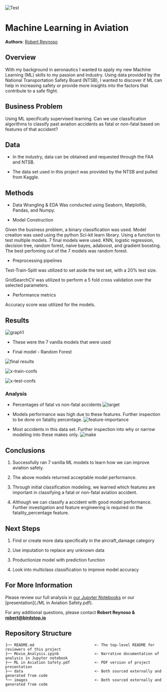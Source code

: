 ![Test](./imgs/Aviation-Safety.png)

# Machine Learning in Aviation 

**Authors**: [Robert Reynoso](mailto:robert@birdstop.io)

## Overview

With my background in aeronautics I wanted to apply my new Machine Learning (ML) skills to my passion and industry. Using data provided by the National Transportation Safety Board (NTSB), I wanted to discover if ML can help in increasing safety or provide more insights into the factors that contribute to a safe flight. 

## Business Problem

Using ML specifically supervised learning. 
Can we use classification algorithms to classify past aviation accidents as fatal or non-fatal based on features of that accident?


## Data

* In the industry, data can be obtained and requested through the FAA and NTSB.

* The data set used in this project was provided by the NTSB and pulled from Kaggle.

## Methods

* Data Wrangling & EDA Was conducted using Seaborn, Matplotlib, Pandas, and Numpy.

* Model Construction

Given the business problem, a binary classification was used. Model creation was used using the python Sci-kit learn library.
Using a function to test multiple models. 7 final models were used. KNN, logistic regression, decision tree, random forest, naive bayes, adaboost, and gradient boosting. The best perfoming out of the 7 models was random forest. 

* Preprocessing pipelines

Test-Train-Split was utilized to set aside the test set, with a 20% test size.

GridSearchCV was utilized to perform a 5 fold cross validation over the selected parameters.


* Performance metrics

Accuracy score was utilized for the models.


## Results

![graph1](./imgs/model-results.png)

* These were the 7 vanilla models that were used

* Final model - Random Forest

![final results](./imgs/rf_results.png)

![x-train-confs](./imgs/x-train-confusmatrix.png)

![x-test-confs](./imgs/x-test_confusmatrix.png)

### Analysis 

* Percentages of fatal vs non-fatal accidents
![target](./imgs/bar-target.png)

* Models performance was high due to these features. Further inspection to be done on fatality percentage.
![feature-importance](./imgs/rf_feauture_imp.png)

* Most accidents in this data set. Further inspection into why or narrow modeling into these makes only. 
![make](./imgs/fatality_percentage_make.png)


## Conclusions


1. Successfully ran 7 vanilla ML models to learn how we can improve aviation safety. 

2. The above models returned acceptable model performance.

3. Through initial classification modeling, we learned  which features are important in classifying a fatal or non-fatal aviation accident.

4. Although we can classify a accident with good model performance. Further investigation and feature engineering is required  on the fatality_percentage feature.


## Next Steps

1. Find or create more data specifically in the aircraft_damage category 

2. Use imputation to replace any unknown data

3. Productionize model with prediction function

4. Look into multiclass classification to improve model accuracy


## For More Information

Please review our full analysis in [our Jupyter Notebooks](./notebooks) or our [presentation](./ML in Aviation Safety.pdf).

For any additional questions, please contact **Robert Reynoso & robert@birdstop.io**

## Repository Structure



```
├── README.md                           <- The top-level README for reviewers of this project
├── Movie_Analysis.ipynb                <- Narrative documentation of analysis in Jupyter notebook
├── ML in Aviation Safety.pdf           <- PDF version of project presentation
├── data                                <- Both sourced externally and generated from code
└── images                              <- Both sourced externally and generated from code
```
